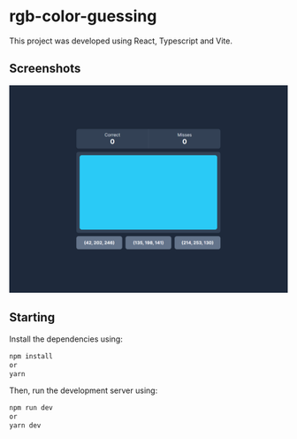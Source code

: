 # rgb-color-guessing

This project was developed using React, Typescript and Vite.

## Screenshots

![Layout screenshot](/screenshots/screenshot_1.png)

## Starting

Install the dependencies using:

```
npm install
or
yarn
```

Then, run the development server using:

```
npm run dev
or
yarn dev
```
